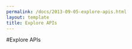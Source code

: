 ```yaml
---
permalink: /docs/2013-09-05-explore-apis.html
layout: template
title: Explore APIs
---
```


#Explore APIs
